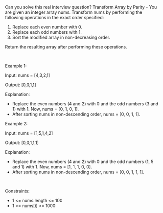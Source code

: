Can you solve this real interview question? Transform Array by Parity - You are given an integer array nums. Transform nums by performing the following operations in the exact order specified:

 1. Replace each even number with 0.
 2. Replace each odd numbers with 1.
 3. Sort the modified array in non-decreasing order.

Return the resulting array after performing these operations.

 

Example 1:

Input: nums = [4,3,2,1]

Output: [0,0,1,1]

Explanation:

 * Replace the even numbers (4 and 2) with 0 and the odd numbers (3 and 1) with 1. Now, nums = [0, 1, 0, 1].
 * After sorting nums in non-descending order, nums = [0, 0, 1, 1].

Example 2:

Input: nums = [1,5,1,4,2]

Output: [0,0,1,1,1]

Explanation:

 * Replace the even numbers (4 and 2) with 0 and the odd numbers (1, 5 and 1) with 1. Now, nums = [1, 1, 1, 0, 0].
 * After sorting nums in non-descending order, nums = [0, 0, 1, 1, 1].

 

Constraints:

 * 1 <= nums.length <= 100
 * 1 <= nums[i] <= 1000